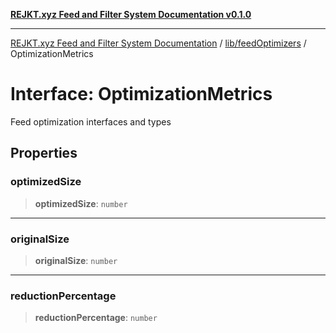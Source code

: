 [**REJKT.xyz Feed and Filter System Documentation v0.1.0**](../../../README.md)

***

[REJKT.xyz Feed and Filter System Documentation](../../../modules.md) / [lib/feedOptimizers](../README.md) / OptimizationMetrics

# Interface: OptimizationMetrics

Feed optimization interfaces and types

## Properties

### optimizedSize

> **optimizedSize**: `number`

***

### originalSize

> **originalSize**: `number`

***

### reductionPercentage

> **reductionPercentage**: `number`
